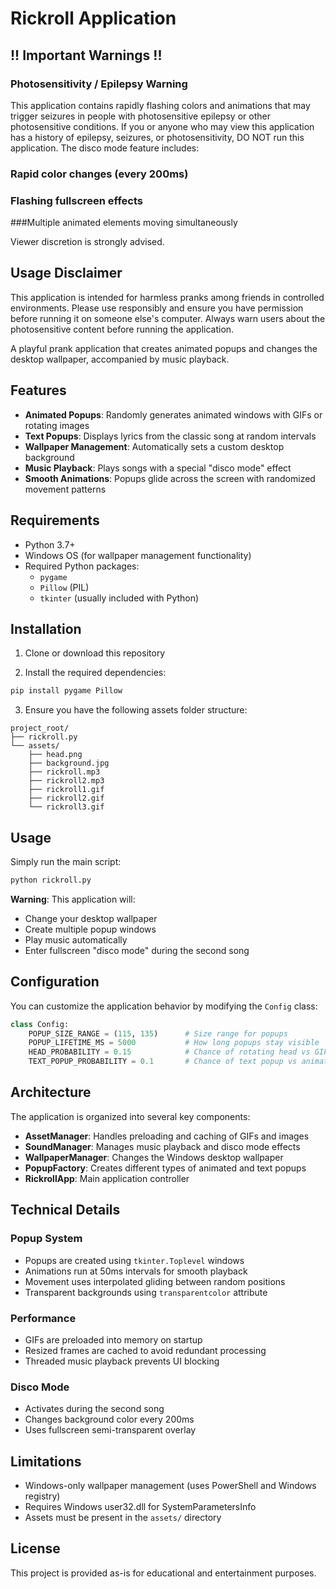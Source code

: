 # Rickroll Application
## !! Important Warnings !!
### Photosensitivity / Epilepsy Warning
This application contains rapidly flashing colors and animations that may trigger seizures in people with photosensitive epilepsy or other photosensitive conditions.
If you or anyone who may view this application has a history of epilepsy, seizures, or photosensitivity, DO NOT run this application. The disco mode feature includes:

### Rapid color changes (every 200ms)
### Flashing fullscreen effects
###Multiple animated elements moving simultaneously

Viewer discretion is strongly advised.
## Usage Disclaimer
This application is intended for harmless pranks among friends in controlled environments. Please use responsibly and ensure you have permission before running it on someone else's computer. Always warn users about the photosensitive content before running the application.

A playful prank application that creates animated popups and changes the desktop wallpaper, accompanied by music playback.

## Features

- **Animated Popups**: Randomly generates animated windows with GIFs or rotating images
- **Text Popups**: Displays lyrics from the classic song at random intervals
- **Wallpaper Management**: Automatically sets a custom desktop background
- **Music Playback**: Plays songs with a special "disco mode" effect
- **Smooth Animations**: Popups glide across the screen with randomized movement patterns

## Requirements

- Python 3.7+
- Windows OS (for wallpaper management functionality)
- Required Python packages:
  - `pygame`
  - `Pillow` (PIL)
  - `tkinter` (usually included with Python)

## Installation

1. Clone or download this repository

2. Install the required dependencies:
```bash
pip install pygame Pillow
```

3. Ensure you have the following assets folder structure:
```
project_root/
├── rickroll.py
└── assets/
    ├── head.png
    ├── background.jpg
    ├── rickroll.mp3
    ├── rickroll2.mp3
    ├── rickroll1.gif
    ├── rickroll2.gif
    └── rickroll3.gif
```

## Usage

Simply run the main script:

```bash
python rickroll.py
```

**Warning**: This application will:
- Change your desktop wallpaper
- Create multiple popup windows
- Play music automatically
- Enter fullscreen "disco mode" during the second song

## Configuration

You can customize the application behavior by modifying the `Config` class:

```python
class Config:
    POPUP_SIZE_RANGE = (115, 135)      # Size range for popups
    POPUP_LIFETIME_MS = 5000           # How long popups stay visible
    HEAD_PROBABILITY = 0.15            # Chance of rotating head vs GIF
    TEXT_POPUP_PROBABILITY = 0.1       # Chance of text popup vs animated
```

## Architecture

The application is organized into several key components:

- **AssetManager**: Handles preloading and caching of GIFs and images
- **SoundManager**: Manages music playback and disco mode effects
- **WallpaperManager**: Changes the Windows desktop wallpaper
- **PopupFactory**: Creates different types of animated and text popups
- **RickrollApp**: Main application controller

## Technical Details

### Popup System
- Popups are created using `tkinter.Toplevel` windows
- Animations run at 50ms intervals for smooth playback
- Movement uses interpolated gliding between random positions
- Transparent backgrounds using `transparentcolor` attribute

### Performance
- GIFs are preloaded into memory on startup
- Resized frames are cached to avoid redundant processing
- Threaded music playback prevents UI blocking

### Disco Mode
- Activates during the second song
- Changes background color every 200ms
- Uses fullscreen semi-transparent overlay

## Limitations

- Windows-only wallpaper management (uses PowerShell and Windows registry)
- Requires Windows user32.dll for SystemParametersInfo
- Assets must be present in the `assets/` directory

## License

This project is provided as-is for educational and entertainment purposes.
